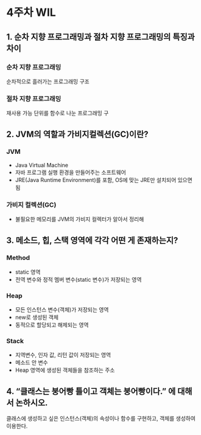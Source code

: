 # 4주차 WIL
## 1. 순차 지향 프로그래밍과 절차 지향 프로그래밍의 특징과 차이
### 순차 지향 프로그래밍
순차적으로 흘러가는 프로그래밍 구조
### 절차 지향 프로그래밍
재사용 가능 단위를 함수로 나눈 프로그래밍 구
## 2. JVM의 역할과 가비지컬렉션(GC)이란?
### JVM
- Java Virtual Machine
- 자바 프로그램 실행 환경을 만들어주는 소프트웨어
- JRE(Java Runtime Environment)를 포함, OS에 맞는 JRE만 설치되어 있으면 됨
### 가비지 컬렉션(GC)
- 불필요한 메모리를 JVM의 가비지 컬렉터가 알아서 정리해 

## 3. 메소드, 힙, 스택 영역에 각각 어떤 게 존재하는지?
### Method
- static 영역
- 전역 변수와 정적 멤버 변수(static 변수)가 저장되는 영역
### Heap
- 모든 인스턴스 변수(객체)가 저장되는 영역
- new로 생성된 객체
- 동적으로 할당되고 해제되는 영역
### Stack
- 지역변수, 인자 값, 리턴 값이 저장되는 영역
- 메소드 안 변수
- Heap 영역에 생성된 객체들을 참조하는 주소
## 4. “클래스는 붕어빵 틀이고 객체는 붕어빵이다.” 에 대해서 논하시오.
클래스에 생성하고 싶은 인스턴스(객체)의 속성이나 함수를 구현하고, 객체를 생성하여 이용한다.
